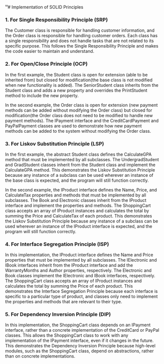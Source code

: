 ¹¹# Implementation of SOLID Principles
<h3> 1. For Single Responsibility Principle (SRP) </h3>
The Customer class is responsible for handling customer information, and the Order class is responsible for handling customer orders. Each class has a single responsibility and does not handle tasks that are not related to its specific purpose. This follows the Single Responsibility Principle and makes the code easier to maintain and understand.

<h3> 2. For Open/Close Principle (OCP)</h3>
In the first example, the Student class is open for extension (able to be inherited from) but closed for modification(the base class is not modified when new functionality is added). The SeniorStudent class inherits from the Student class and adds a new property and overrides the PrintStudent method to include the new property.

In the second example, the Order class is open for extension (new payment methods can be added without modifying the Order class) but closed for modification(the Order class does not need to be modified to handle new payment methods). The IPayment interface and the CreditCardPayment and PayPalPayment classes are used to demonstrate how new payment methods can be added to the system without modifying the Order class.

<h3> 3. For Liskov Substitution Principle (LSP)</h3>
In the first example, the abstract Student class defines the CalculateGPA method that must be implemented by all subclasses. The UndergradStudent and GradStudent classes inherit from the Student class and implement the CalculateGPA method. This demonstrates the Liskov Substitution Principle because any instance of a subclass can be used wherever an instance of the base class is expected, and the program will still function correctly.

In the second example, the IProduct interface defines the Name, Price, and CalculateTax properties and methods that must be implemented by all subclasses. The Book and Electronic classes inherit from the IProduct interface and implement the properties and methods. The ShoppingCart class accepts an array of IProduct instances and calculates the total by summing the Price and CalculateTax of each product. This demonstrates the Liskov Substitution Principle because any instance of a subclass can be used wherever an instance of the IProduct interface is expected, and the program will still function correctly.

<h3> 4. For Interface Segregation Principle (ISP) </h3>
In this implementation, the IProduct interface defines the Name and Price properties that must be implemented by all subclasses. The IElectronic and IBook interfaces inherit from the IProduct interface and add the WarrantyMonths and Author properties, respectively. The Electronic and Book classes implement the IElectronic and IBook interfaces, respectively. The ShoppingCart class accepts an array of IProduct instances and calculates the total by summing the Price of each product. This demonstrates the Interface Segregation Principle because each interface is specific to a particular type of product, and classes only need to implement the properties and methods that are relevant to their type.

<h3> 5. For Dependency Inversion Principle (DIP) </h3>
In this implementation, the ShoppingCart class depends on an IPayment interface, rather than a concrete implementation of the CreditCard or PayPal classes. This allows the ShoppingCart class to work with any implementation of the IPayment interface, even if it changes in the future. This demonstrates the Dependency Inversion Principle because high-level modules, such as the ShoppingCart class, depend on abstractions, rather than on concrete implementations.
